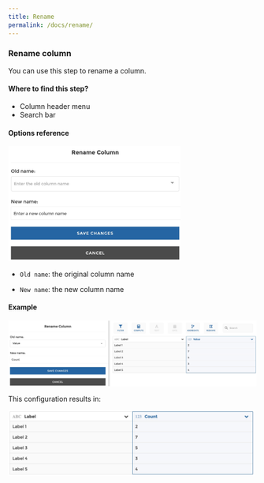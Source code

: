 ```yaml
---
title: Rename
permalink: /docs/rename/
---
```


### Rename column

You can use this step to rename a column.

#### Where to find this step?

- Column header menu
- Search bar

#### Options reference

<img src="../../img/docs/user-interface/rename_step_form.jpg" width="350" />

- `Old name`: the original column name

- `New name`: the new column name

#### Example

<img src="../../img/docs/user-interface/rename_example_conf.jpg" width="750" />

This configuration results in:

<img src="../../img/docs/user-interface/rename_example_result.jpg" width="500" />
